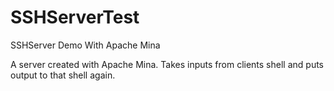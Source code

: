 # SSHServerTest
SSHServer Demo With Apache Mina

A server created with Apache Mina. Takes inputs from clients shell and puts output to that shell again.
